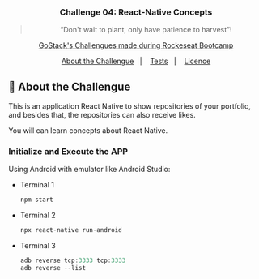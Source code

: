 <h3 align="center">
  Challenge 04: React-Native Concepts
</h3>

<blockquote align="center">“Don't wait to plant, only have patience to harvest”!</blockquote>

<p align="center">

  <a href="https://github.com/Rocketseat/bootcamp-gostack-desafios">
    GoStack's Challengues made during Rockeseat Bootcamp
  </a>

</p>

<p align="center">
  <a href="#rocket-about-the-challenge">About the Challengue</a>&nbsp;&nbsp;&nbsp;|&nbsp;&nbsp;&nbsp;
  <a href="#tests-tests-specification">Tests</a>&nbsp;&nbsp;&nbsp;|&nbsp;&nbsp;&nbsp;
  <a href="#memo-licence">Licence</a>
</p>

## :rocket: About the Challengue

This is an application React Native to show repositories of your portfolio, and besides that, the repositories can also receive likes.

You will can learn concepts about React Native.

### Initialize and Execute the APP

Using Android with emulator like Android Studio:

- Terminal 1

    ```jsx
    npm start
    ```

- Terminal 2

    ```jsx
    npx react-native run-android
    ```

- Terminal 3

    ```jsx
    adb reverse tcp:3333 tcp:3333
    adb reverse --list
    ```
